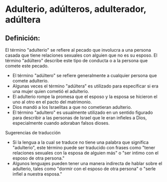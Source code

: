 # Adulterio, adúlteros, adulterador, adúltera

## Definición: 

El término "adulterio" se refiere al pecado que involucra a una persona casada que tiene relaciones sexuales con alguien que no es su esposo. El término "adúltero" describe este tipo de conducta o a la persona que comete este pecado.

* El término "adúltero" se refiere generalmente a cualquier persona que comete adulterio.
* Algunas veces el término "adúltera"  es utilizado para específicar si era una mujer quien cometió el adulterio.
* El adulterio rompe la promesa que el esposo y la esposa se hicieron el uno al otro en el pacto del matrimonio.
* Dios mandó a los Israelitas a que no cometieran adulterio.
* El término "adultero" es usualmente utilizado en un sentido figurado para describir a las personas de Israel que le eran infieles a Dios, especialmente cuando adoraban falsos dioses.

Sugerencias de traducción

* Si la lengua a la cual se traduce no tiene una palabra que significa "adulterio", este término puede ser traducido con frases como "tener relaciones sexuales con la esposa de alguien más" o "ser intimo con el esposo de otra persona."
* Algunos lenguajes pueden tener una manera indirecta de hablar sobre el adulterio, tales como "dormir con el esposo de otra persona" o "serle infiel a nuestra esposa."

